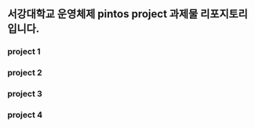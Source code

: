 ## 서강대학교 운영체제 pintos project 과제물 리포지토리입니다. 

### project 1

### project 2

### project 3

### project 4
